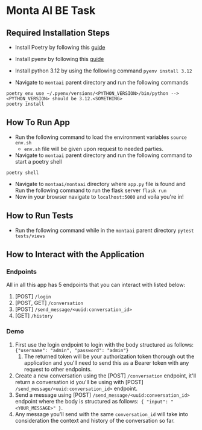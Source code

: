 # Monta AI BE Task

## Required Installation Steps

- Install Poetry by following this [guide](https://formulae.brew.sh/formula/poetry)
- Install pyenv by following this [guide](https://github.com/pyenv/pyenv?tab=readme-ov-file#getting-pyenv)
- Install python 3.12 by using the following command
``` pyenv install 3.12 ```

- Navigate to `montaai` parent directory and run the following commands

```shell
poetry env use ~/.pyenv/versions/<PYTHON_VERSION>/bin/python --> <PYTHON_VERSION> should be 3.12.<SOMETHING>
poetry install 
```

## How To Run App

- Run the following command to load the environment variables
``` source env.sh ```
  - `env.sh` file will be given upon request to needed parties.
- Navigate to `montaai` parent directory and run the following command to start a poetry shell

```shell
poetry shell
```

- Navigate to `montaai/montaai` directory where `app.py` file is found and Run the following command to run the flask server
``` flask run ```
- Now in your browser navigate to `localhost:5000` and voila you're in!

## How to Run Tests

- Run the following command while in the `montaai` parent directory
``` pytest tests/views ```

## How to Interact with the Application

### Endpoints

All in all this app has 5 endpoints that you can interact with listed below:

1. [POST] `/login`
1. [POST, GET] `/conversation`
1. [POST] `/send_message/<uuid:conversation_id>`
1. [GET] `/history`

### Demo

1. First use the login endpoint to login with the body structured as follows: ```{"username": "admin", "password": "admin"}```
   1. The returned token will be your authorization token thorough out the application and you'll need to send this as a Bearer token with any request to other endpoints.
1. Create a new conversation using the [POST] `/conversation` endpoint, it'll return a conversation id you'll be using with [POST] `/send_message/<uuid:conversation_id>` endpoint.
1. Send a message using [POST] `/send_message/<uuid:conversation_id>` endpoint where the body is structured as follows:```
  {
    "input": "<YOUR_MESSAGE>"
  }```.
1. Any message you'll send with the same `conversation_id` will take into consideration the context and history of the conversation so far.
